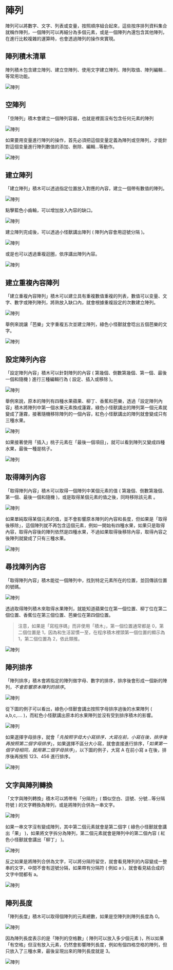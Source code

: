 # 陣列

陣列可以將數字、文字、列表或变量，按照順序組合起來，這些按序排列資料集合就稱作陣列，一個陣列可以再細分為多個元素，或是一個陣列內還包含其他陣列，在進行比較複雜的運算時，也會透過陣列的操作來實現。

## 陣列積木清單

陣列積木包含建立陣列、建立空陣列、使用文字建立陣列、陣列取值、陣列編輯...等常用功能。

![陣列](../images/zh-tw/docs/webbit/basic/array-01.jpg)

## 空陣列

「空陣列」積木會建立一個陣列容器，也就是裡面沒有包含任何元素的陣列

![陣列](../images/zh-tw/docs/webbit/basic/array-02.jpg)

如果要用变量進行陣列的操作，首先必須把這個变量定義為陣列或空陣列，才能針對這個变量進行陣列數值的添加、刪除、編輯...等動作。

![陣列](../images/zh-tw/docs/webbit/basic/array-03.jpg)

## 建立陣列

「建立陣列」積木可以透過指定位置放入對應的內容，建立一個帶有數值的陣列。

![陣列](../images/zh-tw/docs/webbit/basic/array-04.jpg)

點擊藍色小齒輪，可以增加放入內容的缺口。

![陣列](../images/zh-tw/docs/webbit/basic/array-05.gif)

建立陣列完成後，可以透過小怪獸講出陣列 ( 陣列內容會用逗號分隔 )。

![陣列](../images/zh-tw/docs/webbit/basic/array-06.jpg)

或是也可以透過重複迴圈，依序講出陣列內容。

![陣列](../images/zh-tw/docs/webbit/basic/array-07.gif)


## 建立重複內容陣列

「建立重複內容陣列」積木可以建立具有重複數值重複的列表，數值可以变量、文字、數字或陣列陣列，將熟放入缺口內，就會根據重複設定的次數建立陣列。

![陣列](../images/zh-tw/docs/webbit/basic/array-08.jpg)

舉例來說讓「芭樂」文字重複五次並建立陣列，綠色小怪獸就會唸出五個芭樂的文字。

![陣列](../images/zh-tw/docs/webbit/basic/array-09.jpg)

## 設定陣列內容

「設定陣列內容」積木可以針對陣列的內容 ( 第幾個、倒數第幾個、第一個、最後一個和隨機 ) 進行三種編輯行為 ( 設定、插入或移除 )。

![陣列](../images/zh-tw/docs/webbit/basic/array-10.jpg)

舉例來說，原本的陣列有四種水果蘋果、柳丁、香蕉和芭樂，透過「設定陣列內容」積木將陣列中第一個水果元素換成蓮霧，綠色小怪獸講出的陣列第一個元素就變成了蓮霧，接著隨機移除陣列的一個內容，紅色小怪獸講出的陣列就會變成只有三種水果。

![陣列](../images/zh-tw/docs/webbit/basic/array-11.jpg)

如果接著使用「插入」桃子元素在「最後一個項目」，就可以看到陣列又變成四種水果，最後一種是桃子。

![陣列](../images/zh-tw/docs/webbit/basic/array-12.jpg)

## 取得陣列內容

「取得陣列內容」積木可以取得一個陣列中某個元素的值 ( 第幾個、倒數第幾個、第一個、最後一個和隨機 )，或是取得某個元素的值之後，同時移除該元素 。

![陣列](../images/zh-tw/docs/webbit/basic/array-13.jpg)

如果單純取得某個元素的值，並不會影響原本陣列的內容和長度，但如果是「取得後移除」，這個陣列就不再包含這個元素，例如一開始有四種水果，如果只是取得內容，取得內容後的陣列依然是四種水果，不過如果取得後移除內容，取得內容之後陣列就變成了只有三種水果。

![陣列](../images/zh-tw/docs/webbit/basic/array-14.jpg)

## 尋找陣列內容

「取得陣列內容」積木能從一個陣列中，找到特定元素所在的位置，並回傳該位置的號碼。

![陣列](../images/zh-tw/docs/webbit/basic/array-15.jpg)

透過取得陣列積木來取得水果陣列，就能知道蘋果位在第一個位置、柳丁位在第二個位置、香蕉位在第三個位置、芭樂位在第四個位置。

> 注意，如果是「寫程序碼」而非使用「積木」，第一個位置通常都是 0，第二個位置是 1，因為和生活習慣一至，在程序積木裡頭第一個位置的顯示為 1，第二個位置為 2，依此類推。

![陣列](../images/zh-tw/docs/webbit/basic/array-16.jpg)

## 陣列排序

「陣列排序」積木會將指定的陣列做字母、數字的排序，排序後會形成一個新的陣列，*不會影響原本陣列的排序*。

![陣列](../images/zh-tw/docs/webbit/basic/array-17.jpg)

從下圖的例子可以看出，綠色小怪獸會講出按照字母排序過後的水果陣列 ( a,b,c,.... )，而紅色小怪獸講出原本的水果陣列並沒有受到排序積木的影響。

![陣列](../images/zh-tw/docs/webbit/basic/array-18.jpg)

如果選擇字母排序，就會「*先按照字母大小寫排序，大寫在前，小寫在後，排序後再按照第二個字母排序*」，如果選擇不區分大小寫，就會直接進行排序，「*如果第一個字母相同，就用第二個字母排序*」，以下圖的例子，大寫 A 在前小寫 a 在後，排序後再按照 123、456 進行排序。

![陣列](../images/zh-tw/docs/webbit/basic/array-19.jpg)

## 文字與陣列轉換

「文字與陣列轉換」積木可以將帶有「分隔符」( 類似空白、逗號、分號...等分隔符號 ) 的文字轉換為陣列，或是將陣列合併為一串文字。

![陣列](../images/zh-tw/docs/webbit/basic/array-20.jpg)

如果一串文字沒有變成陣列，其中第二個元素就會是第二個字 ( 綠色小怪獸就會講出「果」 )，如果將文字拆分為陣列，第二個元素就會是陣列中的第二個內容 ( 紅色小怪獸就會講出「柳丁」 )。

![陣列](../images/zh-tw/docs/webbit/basic/array-21.jpg)

反之如果是將陣列合併為文字，可以將分隔符留空，就會看見陣列的內容變成一整串的文字，中間不會有逗號分隔，如果帶有分隔符 ( 例如 a )，就會看見結合成的文字中間都有 a。

![陣列](../images/zh-tw/docs/webbit/basic/array-22.jpg)

## 陣列長度

「陣列長度」積木可以取得個陣列的元素總數，如果是空陣列則陣列長度為 0。

![陣列](../images/zh-tw/docs/webbit/basic/array-23.jpg)

因為陣列長度表示的是「陣列的空格數」( 陣列可以放入多少個元素 )，所以如果「有空格」但沒有放入元素，仍然會影響陣列長度，例如有個四格空格的陣列，但只放入了三種水果，最後呈現出來的陣列長度就是 3。

![陣列](../images/zh-tw/docs/webbit/basic/array-24.jpg)






